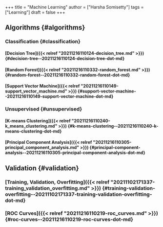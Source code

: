 +++
title = "Machine Learning"
author = ["Harsha Somisetty"]
tags = ["Learning"]
draft = false
+++

## Algorithms {#algorithms}


### Classification {#classification}


#### [Decision Tree]({{< relref "20211216110124-decision_tree.md" >}}) {#decision-tree--20211216110124-decision-tree-dot-md}


#### [Random Forest]({{< relref "20211216110332-random_forest.md" >}}) {#random-forest--20211216110332-random-forest-dot-md}


#### [Support Vector Machine]({{< relref "20211216110149-support_vector_machine.md" >}}) {#support-vector-machine--20211216110149-support-vector-machine-dot-md}


### Unsupervised {#unsupervised}


#### [K-means Clustering]({{< relref "20211216110240-k_means_clustering.md" >}}) {#k-means-clustering--20211216110240-k-means-clustering-dot-md}


#### [Principal Component Analysis]({{< relref "20211216110305-principal_component_analysis.md" >}}) {#principal-component-analysis--20211216110305-principal-component-analysis-dot-md}


## Validation {#validation}


### [Training, Validation, Overfitting]({{< relref "20211102171337-training_validation_overfitting.md" >}}) {#training-validation-overfitting--20211102171337-training-validation-overfitting-dot-md}


### [ROC Curves]({{< relref "20211216110219-roc_curves.md" >}}) {#roc-curves--20211216110219-roc-curves-dot-md}